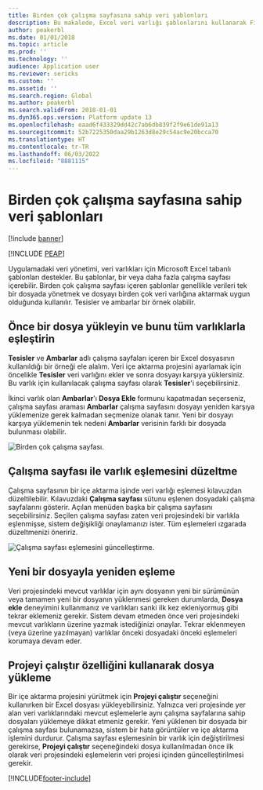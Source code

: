```yaml
---
title: Birden çok çalışma sayfasına sahip veri şablonları
description: Bu makalede, Excel veri varlığı şablonlarını kullanarak Finance and Operations içine veri aktarma işlemi açıklanmaktadır.
author: peakerbl
ms.date: 01/01/2018
ms.topic: article
ms.prod: ''
ms.technology: ''
audience: Application user
ms.reviewer: sericks
ms.custom: ''
ms.assetid: ''
ms.search.region: Global
ms.author: peakerbl
ms.search.validFrom: 2018-01-01
ms.dyn365.ops.version: Platform update 13
ms.openlocfilehash: eaad6f433329dd42c7ab6db839f2f9e61de91a13
ms.sourcegitcommit: 52b7225350daa29b1263d8e29c54ac9e20bcca70
ms.translationtype: HT
ms.contentlocale: tr-TR
ms.lasthandoff: 06/03/2022
ms.locfileid: "8881115"
---
```

# <a name="data-templates-with-multiple-worksheets"></a>Birden çok çalışma sayfasına sahip veri şablonları

[!include [banner](../includes/banner.md)]


[!INCLUDE [PEAP](../../../includes/peap-1.md)]

Uygulamadaki veri yönetimi, veri varlıkları için Microsoft Excel tabanlı şablonları destekler. Bu şablonlar, bir veya daha fazla çalışma sayfası içerebilir. Birden çok çalışma sayfası içeren şablonlar genellikle verileri tek bir dosyada yönetmek ve dosyayı birden çok veri varlığına aktarmak uygun olduğunda kullanılır. Tesisler ve ambarlar bir örnek olabilir.

## <a name="upload-a-file-once-and-map-it-to-all-entities"></a>Önce bir dosya yükleyin ve bunu tüm varlıklarla eşleştirin
**Tesisler** ve **Ambarlar** adlı çalışma sayfaları içeren bir Excel dosyasının kullanıldığı bir örneği ele alalım. Veri içe aktarma projesini ayarlamak için öncelikle **Tesisler** veri varlığını ekler ve sonra dosyayı karşıya yüklersiniz. Bu varlık için kullanılacak çalışma sayfası olarak **Tesisler**'i seçebilirsiniz.

İkinci varlık olan **Ambarlar**'ı **Dosya Ekle** formunu kapatmadan seçerseniz, çalışma sayfası araması **Ambarlar** çalışma sayfasını dosyayı yeniden karşıya yüklemenize gerek kalmadan seçmenize olanak tanır. Yeni bir dosyayı karşıya yüklemenin tek nedeni **Ambarlar** verisinin farklı bir dosyada bulunması olabilir.

![Birden çok çalışma sayfası.](./media/AddFileMultipleWorkSheets.png)

## <a name="fix-worksheet-to-entity-mapping"></a>Çalışma sayfası ile varlık eşlemesini düzeltme

Çalışma sayfasının bir içe aktarma işinde veri varlığı eşlemesi kılavuzdan düzeltilebilir. Kılavuzdaki **Çalışma sayfası** sütunu eşlenen dosyadaki çalışma sayfalarını gösterir. Açılan menüden başka bir çalışma sayfasını seçebilirsiniz. Seçilen çalışma sayfası zaten veri projesindeki bir varlıkla eşlenmişse, sistem değişikliği onaylamanızı ister. Tüm eşlemeleri ızgarada düzeltmenizi öneririz.

![Çalışma sayfası eşlemesini güncelleştirme.](./media/UpdateMappings.png)

## <a name="re-map-to-a-new-file"></a>Yeni bir dosyayla yeniden eşleme

Veri projesindeki mevcut varlıklar için aynı dosyanın yeni bir sürümünün veya tamamen yeni bir dosyanın yüklenmesi gereken durumlarda, **Dosya ekle** deneyimini kullanmanız ve varlıkları sanki ilk kez ekleniyormuş gibi tekrar eklemeniz gerekir. Sistem devam etmeden önce veri projesindeki mevcut varlıkların üzerine yazmak istediğinizi onaylar. Tekrar eklenmeyen (veya üzerine yazılmayan) varlıklar önceki dosyadaki önceki eşlemeleri korumaya devam eder.

## <a name="upload-a-file-using-run-project"></a>Projeyi çalıştır özelliğini kullanarak dosya yükleme

Bir içe aktarma projesini yürütmek için **Projeyi çalıştır** seçeneğini kullanırken bir Excel dosyası yükleyebilirsiniz. Yalnızca veri projesinde yer alan veri varlıklarındaki mevcut eşlemelerle aynı çalışma sayfalarına sahip dosyaları yüklemeye dikkat etmeniz gerekir. Yeni yüklenen bir dosyada bir çalışma sayfası bulunamazsa, sistem bir hata görüntüler ve içe aktarma işlemini durdurur. Çalışma sayfası eşlemesinin bir varlık için değiştirilmesi gerekirse, **Projeyi çalıştır** seçeneğindeki dosya kullanılmadan önce ilk olarak veri projesindeki eşlemelerin veri projesi içinden güncelleştirilmesi gerekir.


[!INCLUDE[footer-include](../../../includes/footer-banner.md)]
